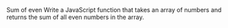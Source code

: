 Sum of even
Write a JavaScript function that takes an array of numbers and returns the sum of all even numbers in the array.

